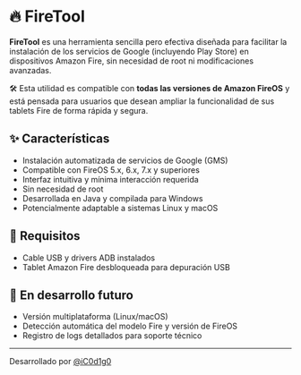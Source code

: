 # 🔥 FireTool

**FireTool** es una herramienta sencilla pero efectiva diseñada para facilitar la instalación de los servicios de Google (incluyendo Play Store) en dispositivos Amazon Fire, sin necesidad de root ni modificaciones avanzadas.

🛠️ Esta utilidad es compatible con **todas las versiones de Amazon FireOS** y está pensada para usuarios que desean ampliar la funcionalidad de sus tablets Fire de forma rápida y segura.

## ✨ Características

- Instalación automatizada de servicios de Google (GMS)
- Compatible con FireOS 5.x, 6.x, 7.x y superiores
- Interfaz intuitiva y mínima interacción requerida
- Sin necesidad de root
- Desarrollada en Java y compilada para Windows
- Potencialmente adaptable a sistemas Linux y macOS

## 🧰 Requisitos

- Cable USB y drivers ADB instalados
- Tablet Amazon Fire desbloqueada para depuración USB

## 🚀 En desarrollo futuro

- Versión multiplataforma (Linux/macOS)
- Detección automática del modelo Fire y versión de FireOS
- Registro de logs detallados para soporte técnico

---

Desarrollado por [@iC0d1g0](https://github.com/iC0d1g0)

